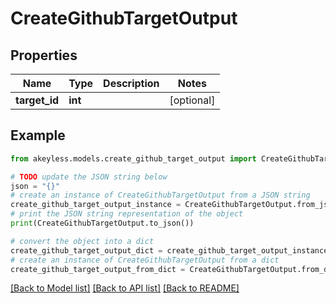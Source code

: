# CreateGithubTargetOutput


## Properties

Name | Type | Description | Notes
------------ | ------------- | ------------- | -------------
**target_id** | **int** |  | [optional] 

## Example

```python
from akeyless.models.create_github_target_output import CreateGithubTargetOutput

# TODO update the JSON string below
json = "{}"
# create an instance of CreateGithubTargetOutput from a JSON string
create_github_target_output_instance = CreateGithubTargetOutput.from_json(json)
# print the JSON string representation of the object
print(CreateGithubTargetOutput.to_json())

# convert the object into a dict
create_github_target_output_dict = create_github_target_output_instance.to_dict()
# create an instance of CreateGithubTargetOutput from a dict
create_github_target_output_from_dict = CreateGithubTargetOutput.from_dict(create_github_target_output_dict)
```
[[Back to Model list]](../README.md#documentation-for-models) [[Back to API list]](../README.md#documentation-for-api-endpoints) [[Back to README]](../README.md)


